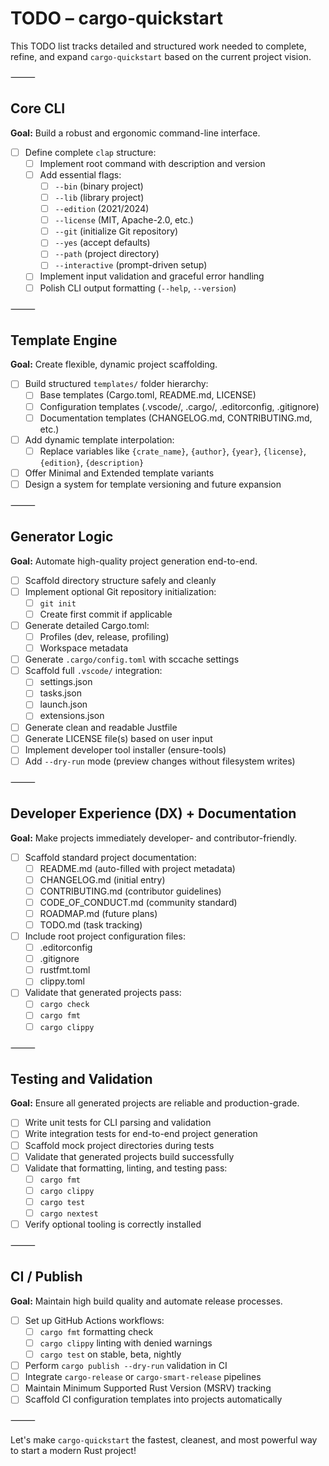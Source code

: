 # TODO – cargo-quickstart

This TODO list tracks detailed and structured work needed to complete, refine, and expand `cargo-quickstart` based on the current project vision.

⸻

## Core CLI

**Goal:** Build a robust and ergonomic command-line interface.

-   [ ] Define complete `clap` structure:
    -   [ ] Implement root command with description and version
    -   [ ] Add essential flags:
        -   [ ] `--bin` (binary project)
        -   [ ] `--lib` (library project)
        -   [ ] `--edition` (2021/2024)
        -   [ ] `--license` (MIT, Apache-2.0, etc.)
        -   [ ] `--git` (initialize Git repository)
        -   [ ] `--yes` (accept defaults)
        -   [ ] `--path` (project directory)
        -   [ ] `--interactive` (prompt-driven setup)
    -   [ ] Implement input validation and graceful error handling
    -   [ ] Polish CLI output formatting (`--help`, `--version`)

⸻

## Template Engine

**Goal:** Create flexible, dynamic project scaffolding.

-   [ ] Build structured `templates/` folder hierarchy:
    -   [ ] Base templates (Cargo.toml, README.md, LICENSE)
    -   [ ] Configuration templates (.vscode/, .cargo/, .editorconfig, .gitignore)
    -   [ ] Documentation templates (CHANGELOG.md, CONTRIBUTING.md, etc.)
-   [ ] Add dynamic template interpolation:
    -   [ ] Replace variables like `{crate_name}`, `{author}`, `{year}`, `{license}`, `{edition}`, `{description}`
-   [ ] Offer Minimal and Extended template variants
-   [ ] Design a system for template versioning and future expansion

⸻

## Generator Logic

**Goal:** Automate high-quality project generation end-to-end.

-   [ ] Scaffold directory structure safely and cleanly
-   [ ] Implement optional Git repository initialization:
    -   [ ] `git init`
    -   [ ] Create first commit if applicable
-   [ ] Generate detailed Cargo.toml:
    -   [ ] Profiles (dev, release, profiling)
    -   [ ] Workspace metadata
-   [ ] Generate `.cargo/config.toml` with sccache settings
-   [ ] Scaffold full `.vscode/` integration:
    -   [ ] settings.json
    -   [ ] tasks.json
    -   [ ] launch.json
    -   [ ] extensions.json
-   [ ] Generate clean and readable Justfile
-   [ ] Generate LICENSE file(s) based on user input
-   [ ] Implement developer tool installer (ensure-tools)
-   [ ] Add `--dry-run` mode (preview changes without filesystem writes)

⸻

## Developer Experience (DX) + Documentation

**Goal:** Make projects immediately developer- and contributor-friendly.

-   [ ] Scaffold standard project documentation:
    -   [ ] README.md (auto-filled with project metadata)
    -   [ ] CHANGELOG.md (initial entry)
    -   [ ] CONTRIBUTING.md (contributor guidelines)
    -   [ ] CODE_OF_CONDUCT.md (community standard)
    -   [ ] ROADMAP.md (future plans)
    -   [ ] TODO.md (task tracking)
-   [ ] Include root project configuration files:
    -   [ ] .editorconfig
    -   [ ] .gitignore
    -   [ ] rustfmt.toml
    -   [ ] clippy.toml
-   [ ] Validate that generated projects pass:
    -   [ ] `cargo check`
    -   [ ] `cargo fmt`
    -   [ ] `cargo clippy`

⸻

## Testing and Validation

**Goal:** Ensure all generated projects are reliable and production-grade.

-   [ ] Write unit tests for CLI parsing and validation
-   [ ] Write integration tests for end-to-end project generation
-   [ ] Scaffold mock project directories during tests
-   [ ] Validate that generated projects build successfully
-   [ ] Validate that formatting, linting, and testing pass:
    -   [ ] `cargo fmt`
    -   [ ] `cargo clippy`
    -   [ ] `cargo test`
    -   [ ] `cargo nextest`
-   [ ] Verify optional tooling is correctly installed

⸻

## CI / Publish

**Goal:** Maintain high build quality and automate release processes.

-   [ ] Set up GitHub Actions workflows:
    -   [ ] `cargo fmt` formatting check
    -   [ ] `cargo clippy` linting with denied warnings
    -   [ ] `cargo test` on stable, beta, nightly
-   [ ] Perform `cargo publish --dry-run` validation in CI
-   [ ] Integrate `cargo-release` or `cargo-smart-release` pipelines
-   [ ] Maintain Minimum Supported Rust Version (MSRV) tracking
-   [ ] Scaffold CI configuration templates into projects automatically

⸻

Let's make `cargo-quickstart` the fastest, cleanest, and most powerful way to start a modern Rust project!
